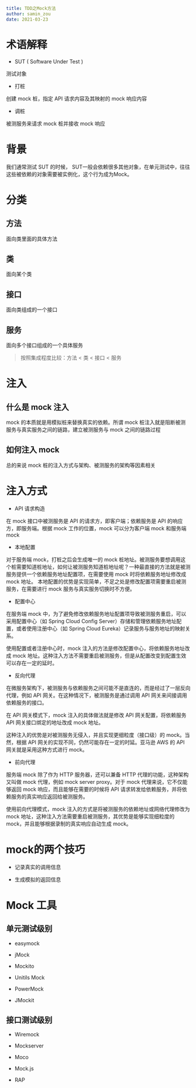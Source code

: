 ```yaml
title: TDD之Mock方法
author: samin_zou
date: 2021-03-23
```

# 术语解释

- SUT ( Software Under Test )

测试对象

- 打桩

创建 mock 桩，指定 API 请求内容及其映射的 mock 响应内容

- 调桩

被测服务来请求 mock 桩并接收 mock 响应

# 背景

我们通常测试 SUT 的时候， SUT一般会依赖很多其他对象，在单元测试中，往往这些被依赖的对象需要被实例化，这个行为成为Mock。

# 分类

## 方法

面向类里面的具体方法

## 类

面向某个类

## 接口

面向类组成的一个接口

## 服务

面向多个接口组成的一个具体服务

> 按照集成程度比较：方法 < 类 < 接口 < 服务

# 注入

## 什么是 mock 注入

mock 的本质就是用模拟桩来替换真实的依赖。所谓 mock 桩注入就是阻断被测服务与真实服务之间的链路，建立被测服务与 mock 之间的链路过程

## 如何注入 mock

总的来说 mock 桩的注入方式与架构、被测服务的架构等因素相关

# 注入方式

- API 请求构造

在 mock 接口中被测服务是 API 的请求方，即客户端；依赖服务是 API 的响应方，即服务端。根据 mock 工作的位置，mock 可以分为客户端 mock 和服务端 mock

- 本地配置

对于服务端 mock，打桩之后会生成唯一的 mock 桩地址。被测服务要想调用这个桩需要知道桩地址，如何让被测服务知道桩地址呢？一种最直接的方法就是被测服务提供一个依赖服务地址配置项，在需要使用 mock 时将依赖服务地址修改成 mock 地址。
本地配置的优势是实现简单，不足之处是修改配置项需要重启被测服务，在需要进行 mock 服务与真实服务切换时不方便。

- 配置中心

在服务端 mock 中，为了避免修改依赖服务地址配置项导致被测服务重启，可以采用配置中心（如 Spring Cloud Config Server）存储和管理依赖服务地址配置，或者使用注册中心（如 Spring Cloud Eureka）记录服务与服务地址的映射关系。

使用配置或者注册中心时，mock 注入的方法是修改配置中心，将依赖服务地址改成 mock 地址。这种注入方法不需要重启被测服务，但是从配置改变到配置生效可以存在一定的延时。

- 反向代理

在微服务架构下，被测服务与依赖服务之间可能不是直连的，而是经过了一层反向代理，例如 API 网关。在这种情况下，被测服务是通过调用 API 网关来间接调用依赖服务的接口。

在 API 网关模式下，mock 注入的具体做法就是修改 API 网关配置，将依赖服务 API 网关接口绑定的地址改成 mock 地址。

这种注入的优势是对被测服务无侵入，并且实现更细粒度（接口级）的 mock。当然，根据 API 网关的实现不同，仍然可能存在一定的时延。亚马逊 AWS 的 API 网关就是采用这种方式进行 mock。

- 前向代理

服务端 mock 除了作为 HTTP 服务器，还可以兼备 HTTP 代理的功能，这种架构又叫做 mock 代理，例如 mock server proxy。对于 mock 代理来说，它不仅能够返回 mock 响应，而且能够在需要的时候将 API 请求转发给依赖服务，并将依赖服务的真实响应返回给被测服务。

使用前向代理模式，mock 注入的方式是将被测服务的依赖地址或网络代理修改为 mock 地址，这种注入方法需要重启被测服务，其优势是能够实现细粒度的 mock，并且能够根据录制的真实响应自动生成 mock。

# mock的两个技巧

- 记录真实的调用信息 
  
- 生成模拟的返回信息

# Mock 工具

## 单元测试级别

- easymock
  
- jMock
  
- Mockito
  
- Unitils Mock
  
- PowerMock
  
- JMockit

## 接口测试级别


- Wiremock

- Mockserver

- Moco

- Mock.js

- RAP

